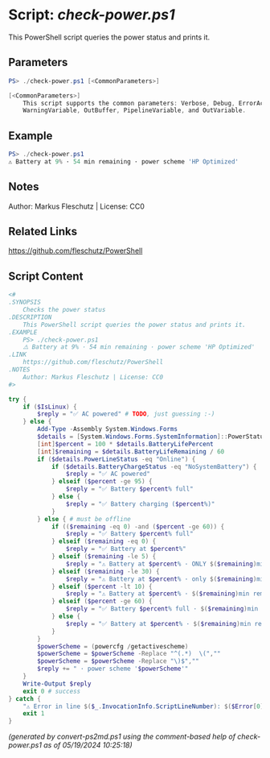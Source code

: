 Script: *check-power.ps1*
========================

This PowerShell script queries the power status and prints it.

Parameters
----------
```powershell
PS> ./check-power.ps1 [<CommonParameters>]

[<CommonParameters>]
    This script supports the common parameters: Verbose, Debug, ErrorAction, ErrorVariable, WarningAction, 
    WarningVariable, OutBuffer, PipelineVariable, and OutVariable.
```

Example
-------
```powershell
PS> ./check-power.ps1
⚠️ Battery at 9% · 54 min remaining · power scheme 'HP Optimized'

```

Notes
-----
Author: Markus Fleschutz | License: CC0

Related Links
-------------
https://github.com/fleschutz/PowerShell

Script Content
--------------
```powershell
<#
.SYNOPSIS
	Checks the power status
.DESCRIPTION
	This PowerShell script queries the power status and prints it.
.EXAMPLE
	PS> ./check-power.ps1
	⚠️ Battery at 9% · 54 min remaining · power scheme 'HP Optimized' 
.LINK
	https://github.com/fleschutz/PowerShell
.NOTES
	Author: Markus Fleschutz | License: CC0
#>

try {
	if ($IsLinux) {
		$reply = "✅ AC powered" # TODO, just guessing :-)
	} else {
		Add-Type -Assembly System.Windows.Forms
		$details = [System.Windows.Forms.SystemInformation]::PowerStatus
		[int]$percent = 100 * $details.BatteryLifePercent
		[int]$remaining = $details.BatteryLifeRemaining / 60
		if ($details.PowerLineStatus -eq "Online") {
			if ($details.BatteryChargeStatus -eq "NoSystemBattery") {
				$reply = "✅ AC powered"
			} elseif ($percent -ge 95) {
				$reply = "✅ Battery $percent% full"
			} else {
				$reply = "✅ Battery charging ($percent%)"
			}
		} else { # must be offline
			if (($remaining -eq 0) -and ($percent -ge 60)) {
				$reply = "✅ Battery $percent% full"
			} elseif ($remaining -eq 0) {
				$reply = "✅ Battery at $percent%"
			} elseif ($remaining -le 5) {
				$reply = "⚠️ Battery at $percent% · ONLY $($remaining)min remaining"
			} elseif ($remaining -le 30) {
				$reply = "⚠️ Battery at $percent% · only $($remaining)min remaining"
			} elseif ($percent -lt 10) {
				$reply = "⚠️ Battery at $percent% · $($remaining)min remaining"
			} elseif ($percent -ge 60) {
				$reply = "✅ Battery $percent% full · $($remaining)min remaining"
			} else {
				$reply = "✅ Battery at $percent% · $($remaining)min remaining"
			}
		}
		$powerScheme = (powercfg /getactivescheme)
		$powerScheme = $powerScheme -Replace "^(.*)  \(",""
		$powerScheme = $powerScheme -Replace "\)$",""
		$reply += " · power scheme '$powerScheme'"
	}
	Write-Output $reply
	exit 0 # success
} catch {
	"⚠️ Error in line $($_.InvocationInfo.ScriptLineNumber): $($Error[0])"
	exit 1
}
```

*(generated by convert-ps2md.ps1 using the comment-based help of check-power.ps1 as of 05/19/2024 10:25:18)*
